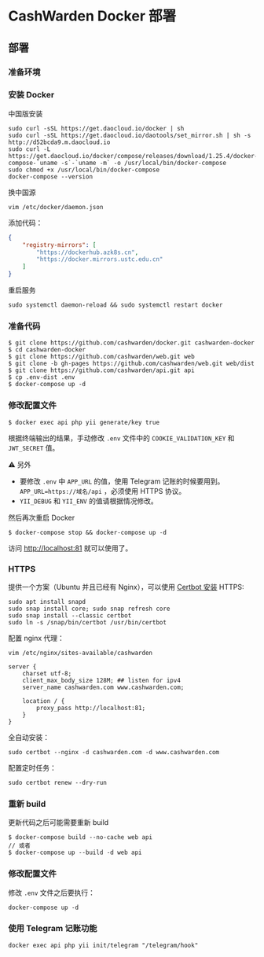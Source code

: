 # CashWarden Docker 部署

## 部署

### 准备环境

### 安装 Docker

中国版安装

```shell
sudo curl -sSL https://get.daocloud.io/docker | sh
sudo curl -sSL https://get.daocloud.io/daotools/set_mirror.sh | sh -s http://d52bcda9.m.daocloud.io
sudo curl -L https://get.daocloud.io/docker/compose/releases/download/1.25.4/docker-compose-`uname -s`-`uname -m` -o /usr/local/bin/docker-compose
sudo chmod +x /usr/local/bin/docker-compose
docker-compose --version
```

换中国源

```shell
vim /etc/docker/daemon.json
```

添加代码：

```json
{
    "registry-mirrors": [
        "https://dockerhub.azk8s.cn",
        "https://docker.mirrors.ustc.edu.cn"
    ]
}
```

重启服务

```
sudo systemctl daemon-reload && sudo systemctl restart docker
```

### 准备代码

```
$ git clone https://github.com/cashwarden/docker.git cashwarden-docker
$ cd cashwarden-docker
$ git clone https://github.com/cashwarden/web.git web
$ git clone -b gh-pages https://github.com/cashwarden/web.git web/dist
$ git clone https://github.com/cashwarden/api.git api
$ cp .env-dist .env
$ docker-compose up -d
```

### 修改配置文件

```
$ docker exec api php yii generate/key true
```

根据终端输出的结果，手动修改 `.env` 文件中的 `COOKIE_VALIDATION_KEY` 和 `JWT_SECRET` 值。

⚠️ 另外

- 要修改 `.env` 中 `APP_URL` 的值，使用 Telegram 记账的时候要用到。`APP_URL=https://域名/api` ，必须使用 HTTPS 协议。
- `YII_DEBUG` 和 `YII_ENV` 的值请根据情况修改。


然后再次重启 Docker

```shell
$ docker-compose stop && docker-compose up -d
```

访问 <http://localhost:81> 就可以使用了。

### HTTPS

提供一个方案（Ubuntu 并且已经有 Nginx），可以使用 [Certbot 安装](https://certbot.eff.org/lets-encrypt/ubuntufocal-nginx) HTTPS:

```shell
sudo apt install snapd
sudo snap install core; sudo snap refresh core
sudo snap install --classic certbot
sudo ln -s /snap/bin/certbot /usr/bin/certbot
```

配置 nginx 代理：

```shell
vim /etc/nginx/sites-available/cashwarden
```

```
server {
    charset utf-8;
    client_max_body_size 128M; ## listen for ipv4
    server_name cashwarden.com www.cashwarden.com;

    location / {
        proxy_pass http://localhost:81;
    }
}
```

全自动安装：

```shell
sudo certbot --nginx -d cashwarden.com -d www.cashwarden.com
```

配置定时任务：

```shell
sudo certbot renew --dry-run
```

### 重新 build

更新代码之后可能需要重新 build

```shell
$ docker-compose build --no-cache web api
// 或者
$ docker-compose up --build -d web api
```

### 修改配置文件

修改 `.env` 文件之后要执行：

```shell
docker-compose up -d
```

### 使用 Telegram 记账功能

```shell
docker exec api php yii init/telegram "/telegram/hook"
```

